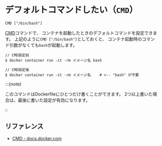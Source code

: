 # デフォルトコマンドしたい（``CMD``）

```docker
CMD ["/bin/bash"]
```

[CMD](https://docs.docker.com/reference/dockerfile/#cmd)コマンドで、
コンテナを起動したときのデフォルトコマンドを設定できます。
上記のように``CMD ["/bin/bash"]``としておくと、
コンテナ起動時のコマンド引数がなくても``bash``が起動します。

```console
// CMD設定前
$ docker container run -it -rm イメージ名 bash

// CMD設定後
$ docker container run -it -rm イメージ名    # <-- "bash" が不要
```


:::{note}

このコマンドはDockerfileにひとつだけ書くことができます。
2つ以上書いた場合は、最後に書いた設定が有効になります。

::

## リファレンス

- [CMD - docs.docker.com](https://docs.docker.com/reference/dockerfile/#cmd)
